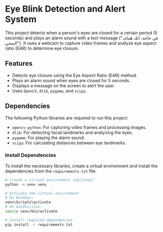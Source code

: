 # Eye Blink Detection and Alert System

This project detects when a person's eyes are closed for a certain period (5 seconds) and plays an alarm sound with a text message ("في حاجة، انك هتنام، اصحي!"). It uses a webcam to capture video frames and analyze eye aspect ratio (EAR) to determine eye closure.

## Features
- Detects eye closure using the Eye Aspect Ratio (EAR) method.
- Plays an alarm sound when eyes are closed for 5 seconds.
- Displays a message on the screen to alert the user.
- Uses `OpenCV`, `dlib`, `pygame`, and `scipy`.

## Dependencies

The following Python libraries are required to run this project:

- `opencv-python`: For capturing video frames and processing images.
- `dlib`: For detecting facial landmarks and analyzing the eyes.
- `pygame`: For playing the alarm sound.
- `scipy`: For calculating distances between eye landmarks.

### Install Dependencies

To install the necessary libraries, create a virtual environment and install the dependencies from the `requirements.txt` file:

```bash
# Create a virtual environment (optional)
python -m venv venv

# Activate the virtual environment
# On Windows:
venv\Scripts\activate
# On macOS/Linux:
source venv/bin/activate

# Install required dependencies
pip install -r requirements.txt
